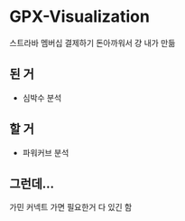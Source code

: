 # GPX-Visualization

스트라바 멤버십 결제하기 돈아까워서 걍 내가 만듦

## 된 거
* 심박수 분석

## 할 거
* 파워커브 분석

## 그런데...

가민 커넥트 가면 필요한거 다 있긴 함

